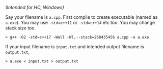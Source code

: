 _(Intended for HC, Windows)_

Say your filename is ``a.cpp``. First compile to create executable (named as ``a.exe``). You may use ``-std=c++11`` or ``-std=c++14`` etc too. You may change stack size too.
```
> g++ -O2 -std=c++17 -Wall -Wl,--stack=268435456 a.cpp -o a.exe
```
If your input filename is ``input.txt`` and intended output filename is ``output.txt``, 
```
> a.exe < input.txt > output.txt
```
